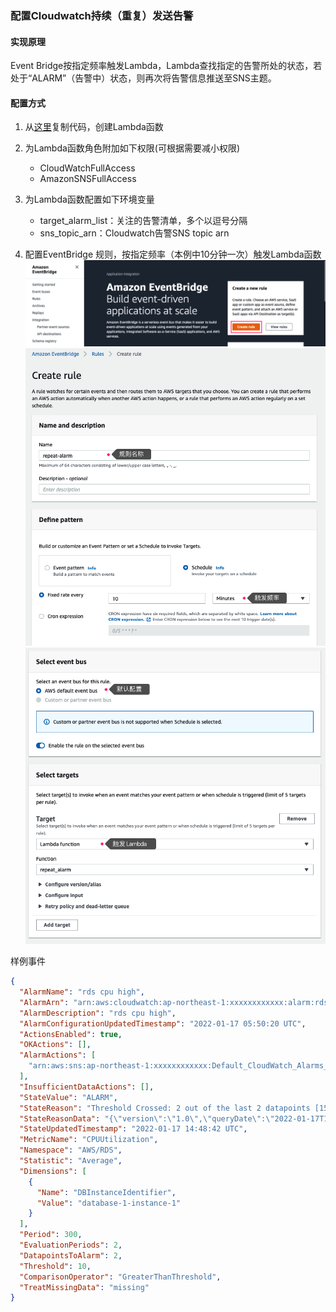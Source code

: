 ### 配置Cloudwatch持续（重复）发送告警

#### 实现原理

Event Bridge按指定频率触发Lambda，Lambda查找指定的告警所处的状态，若处于“ALARM”（告警中）状态，则再次将告警信息推送至SNS主题。

#### 配置方式

1. 从[这里](./scripts/lambda_resend_alarm.py)复制代码，创建Lambda函数

2. 为Lambda函数角色附加如下权限(可根据需要减小权限)
    * CloudWatchFullAccess
    * AmazonSNSFullAccess

3. 为Lambda函数配置如下环境变量
    * target_alarm_list：关注的告警清单，多个以逗号分隔
    * sns_topic_arn：Cloudwatch告警SNS topic arn

4. 配置EventBridge 规则，按指定频率（本例中10分钟一次）触发Lambda函数
![](imgs/2022-01-17-23-33-39.png)
![](imgs/2022-01-17-23-31-16.png)
![](imgs/2022-01-17-23-32-16.png)


样例事件
```json
{
  "AlarmName": "rds cpu high",
  "AlarmArn": "arn:aws:cloudwatch:ap-northeast-1:xxxxxxxxxxxx:alarm:rds cpu high",
  "AlarmDescription": "rds cpu high",
  "AlarmConfigurationUpdatedTimestamp": "2022-01-17 05:50:20 UTC",
  "ActionsEnabled": true,
  "OKActions": [],
  "AlarmActions": [
    "arn:aws:sns:ap-northeast-1:xxxxxxxxxxxx:Default_CloudWatch_Alarms_Topic"
  ],
  "InsufficientDataActions": [],
  "StateValue": "ALARM",
  "StateReason": "Threshold Crossed: 2 out of the last 2 datapoints [15.398333333333332 (17/01/22 14:42:00), 11.488333333333333 (17/01/22 14:37:00)] were greater than the threshold (10.0) (minimum 2 datapoints for OK -> ALARM transition).",
  "StateReasonData": "{\"version\":\"1.0\",\"queryDate\":\"2022-01-17T14:48:42.271+0000\",\"startDate\":\"2022-01-17T14:37:00.000+0000\",\"statistic\":\"Average\",\"period\":300,\"recentDatapoints\":[11.488333333333333,15.398333333333332],\"threshold\":10.0,\"evaluatedDatapoints\":[{\"timestamp\":\"2022-01-17T14:42:00.000+0000\",\"sampleCount\":5.0,\"value\":15.398333333333332},{\"timestamp\":\"2022-01-17T14:37:00.000+0000\",\"sampleCount\":5.0,\"value\":11.488333333333333}]}",
  "StateUpdatedTimestamp": "2022-01-17 14:48:42 UTC",
  "MetricName": "CPUUtilization",
  "Namespace": "AWS/RDS",
  "Statistic": "Average",
  "Dimensions": [
    {
      "Name": "DBInstanceIdentifier",
      "Value": "database-1-instance-1"
    }
  ],
  "Period": 300,
  "EvaluationPeriods": 2,
  "DatapointsToAlarm": 2,
  "Threshold": 10,
  "ComparisonOperator": "GreaterThanThreshold",
  "TreatMissingData": "missing"
}
```